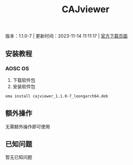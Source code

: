 ﻿---
id: 1095
title: CAJviewer
toc: true
weight: 1095
---

版本：1.1.0-7 | 更新时间：2023-11-14 11:11:17 | [官方下载页面](http://app.loongapps.cn/#/detail/1095)

## 安装教程 

### AOSC OS 

1. 下载软件包
2. 安装软件包

```bash
oma install cajviewer_1.1.0-7_loongarch64.deb
```

## 额外操作

无需额外操作即可使用

## 已知问题

暂无已知问题

